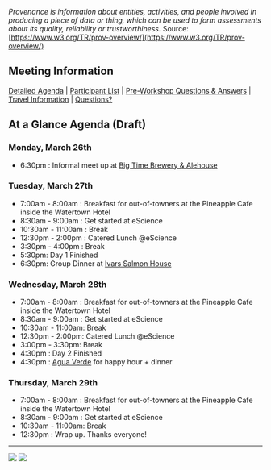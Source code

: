 *Provenance is information about entities, activities, and people involved in producing a piece of data or thing, which can be used to form assessments about its quality, reliability or trustworthiness.* Source: [https://www.w3.org/TR/prov-overview/](https://www.w3.org/TR/prov-overview/)

## Meeting Information
[Detailed Agenda](https://github.com/ESIPFed/Earth-Data-Provenance-Workshop/wiki/Detailed-Agenda-(Draft)) | 
[Participant List](https://github.com/ESIPFed/Earth-Data-Provenance-Workshop/wiki/Participants) | 
[Pre-Workshop Questions & Answers](https://github.com/ESIPFed/Earth-Data-Provenance-Workshop/wiki/PreWorkshop-Questions-&-Answers) |
[Travel Information](https://github.com/ESIPFed/Earth-Data-Provenance-Workshop/wiki/Travel-Information) |
[Questions?](https://github.com/ESIPFed/Earth-Data-Provenance-Workshop/wiki/Questions%3F)


## At a Glance Agenda (Draft)
### Monday, March 26th
* 6:30pm : Informal meet up at [Big Time Brewery & Alehouse](https://goo.gl/maps/xcgam5Jfog32)

### Tuesday, March 27th
* 7:00am - 8:00am : Breakfast for out-of-towners at the Pineapple Cafe inside the Watertown Hotel
* 8:30am - 9:00am : Get started at eScience
* 10:30am - 11:00am   : Break
* 12:30pm - 2:00pm   : Catered Lunch @eScience
* 3:30pm - 4:00pm   : Break
* 5:30pm: Day 1 Finished
* 6:30pm: Group Dinner at [Ivars Salmon House](https://goo.gl/maps/EgUXH49P6xM2) 

### Wednesday, March 28th
* 7:00am - 8:00am : Breakfast for out-of-towners at the Pineapple Cafe inside the Watertown Hotel
* 8:30am - 9:00am : Get started at eScience
* 10:30am - 11:00am: Break
* 12:30pm - 2:00pm: Catered Lunch @eScience
* 3:00pm - 3:30pm: Break
* 4:30pm : Day 2 Finished
* 4:30pm : [Agua Verde](https://goo.gl/maps/7uphtQVtyi52) for happy hour + dinner

### Thursday, March 29th
* 7:00am - 8:00am : Breakfast for out-of-towners at the Pineapple Cafe inside the Watertown Hotel
* 8:30am - 9:00am : Get started at eScience
* 10:30am - 11:00am: Break
* 12:30pm : Wrap up. Thanks everyone!

***

![](https://github.com/ESIPFed/Earth-Data-Provenance-Workshop/blob/master/Images/USGS.png?raw=true)
![](http://www.esipfed.org/wp-content/uploads/2016/12/ESIP-final-logo.png)

